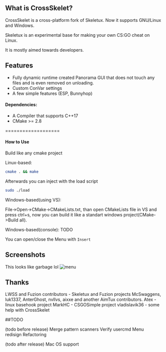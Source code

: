 

## What is CrossSkelet?

CrossSkelet is a cross-platform fork of Skeletux. Now it supports GNU/Linux and Windows.

Skeletux is an experimental base for making your own CS:GO cheat on Linux.

It is mostly aimed towards developers.


## Features
* Fully dynamic runtime created Panorama GUI that does not touch any files and is even removed on unloading.
* Custom ConVar settings
* A few simple features (ESP, Bunnyhop)


#### Dependencies:
* A Compiler that supports C++17
* CMake  >= 2.8

===================

#### How to Use

Build like any cmake project

Linux-based:
```bash
cmake . && make 

```

Afterwards you can inject with the load script
```bash
sudo ./load
```

Windows-based(using VS):

File->Open->CMake->CMakeLists.txt, than open CMakeLists file in VS and press ctrl+s, now you can build it like a standart windows project(CMake->Build all).
 
Windows-based(console):
TODO



You can open/close the Menu with `Insert`

## Screenshots

This looks like garbage lol
![menu](https://i.imgur.com/lATYWiH.jpg)


## Thanks
LWSS and Fuzion contributors - Skeletux and Fuzion projects
McSwaggens, luk1337, AnterGhost, nvllvs, aixxe and another AimTux contributors.
Atex - linux basehook project
MarkHC - CSGOSimple project
vladislavik36 - some help with CrossSkelet

##TODO

(todo before release)
Merge pattern scanners
Verify usercmd
Menu redisign
Refactoring

(todo after release)
Mac OS support